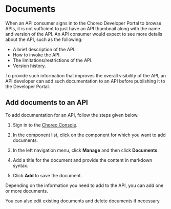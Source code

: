 # Documents

When an API consumer signs in to the Choreo Developer Portal to browse APIs, it is not sufficient to just have an API thumbnail along with the name and version of the API. An API consumer would expect to see more details about the API, such as the following:

 - A brief description of the API.
 - How to invoke the API.
 - The limitations/restrictions of the API.
 - Version history.

To provide such information that improves the overall visibility of the API, an API developer can add such documentation to an API before publishing it to the Developer Portal.

## Add documents to an API

To add documentation for an API, follow the steps given below.

1. Sign in to the [Choreo Console](https://console.choreo.dev/).

2. In the component list, click on the component for which you want to add documents. 

3. In the left navigation menu, click **Manage** and then click **Documents**.

4. Add a title for the document and provide the content in markdown syntax. 
   
5. Click **Add** to save the document.

Depending on the information you need to add to the API, you can add one or more documents.

You can also edit existing documents and delete documents if necessary.
